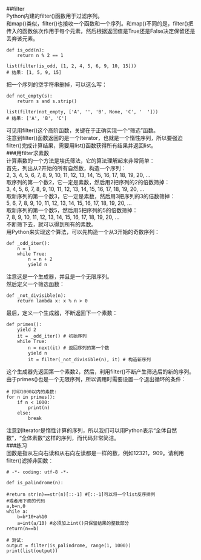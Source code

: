 ##filter  
Python内建的filter()函数用于过滤序列。  
和map()类似，filter()也接收一个函数和一个序列。和map()不同的是，filter()把传入的函数依次作用于每个元素，然后根据返回值是True还是False决定保留还是丢弃该元素。  

	def is_odd(n):
	    return n % 2 == 1
	
	list(filter(is_odd, [1, 2, 4, 5, 6, 9, 10, 15]))
	# 结果: [1, 5, 9, 15]  
把一个序列的空字符串删掉，可以这么写：  

	def not_empty(s):
	    return s and s.strip()
	
	list(filter(not_empty, ['A', '', 'B', None, 'C', '  ']))
	# 结果: ['A', 'B', 'C']  
可见用filter()这个高阶函数，关键在于正确实现一个“筛选”函数。  
注意到filter()函数返回的是一个Iterator，也就是一个惰性序列，所以要强迫filter()完成计算结果，需要用list()函数获得所有结果并返回list。  
###用filter求素数  
计算素数的一个方法是埃氏筛法，它的算法理解起来非常简单：  
首先，列出从2开始的所有自然数，构造一个序列：  
2, 3, 4, 5, 6, 7, 8, 9, 10, 11, 12, 13, 14, 15, 16, 17, 18, 19, 20, ...  
取序列的第一个数2，它一定是素数，然后用2把序列的2的倍数筛掉：  
3, 4, 5, 6, 7, 8, 9, 10, 11, 12, 13, 14, 15, 16, 17, 18, 19, 20, ...  
取新序列的第一个数3，它一定是素数，然后用3把序列的3的倍数筛掉：  
5, 6, 7, 8, 9, 10, 11, 12, 13, 14, 15, 16, 17, 18, 19, 20, ...  
取新序列的第一个数5，然后用5把序列的5的倍数筛掉：  
7, 8, 9, 10, 11, 12, 13, 14, 15, 16, 17, 18, 19, 20, ...  
不断筛下去，就可以得到所有的素数。  
用Python来实现这个算法，可以先构造一个从3开始的奇数序列：

	def _odd_iter():
	    n = 1
	    while True:
	        n = n + 2
	        yield n
注意这是一个生成器，并且是一个无限序列。  
然后定义一个筛选函数：

	def _not_divisible(n):
	    return lambda x: x % n > 0
最后，定义一个生成器，不断返回下一个素数：

	def primes():
	    yield 2
	    it = _odd_iter() # 初始序列
	    while True:
	        n = next(it) # 返回序列的第一个数
	        yield n
	        it = filter(_not_divisible(n), it) # 构造新序列
这个生成器先返回第一个素数2，然后，利用filter()不断产生筛选后的新的序列。  
由于primes()也是一个无限序列，所以调用时需要设置一个退出循环的条件：

	# 打印1000以内的素数:
	for n in primes():
	    if n < 1000:
	        print(n)
	    else:
	        break
注意到Iterator是惰性计算的序列，所以我们可以用Python表示“全体自然数”，“全体素数”这样的序列，而代码非常简洁。  
###练习  
回数是指从左向右读和从右向左读都是一样的数，例如12321，909。请利用filter()滤掉非回数：

	# -*- coding: utf-8 -*-
	
	def is_palindrome(n):
	
    #return str(n)==str(n)[::-1] #[::-1]可以将一个list反序排列
	#或者用下面的代码
    a,b=n,0
    while a:
        b=b*10+a%10
        a=int(a/10) #必须加上int()只保留结果的整数部分
    return(n==b)

	# 测试:
	output = filter(is_palindrome, range(1, 1000))
	print(list(output))  
